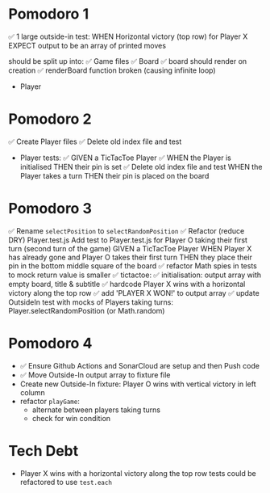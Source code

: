 # Pomodoro 1
✅ 1 large outside-in test:
  WHEN Horizontal victory (top row) for Player X
  EXPECT output to be an array of printed moves

should be split up into:
✅  Game files
✅  Board
  ✅  board should render on creation
  ✅  renderBoard function broken (causing infinite loop)
- Player

# Pomodoro 2
✅  Create Player files
✅ Delete old index file and test
- Player tests:
  ✅ GIVEN a TicTacToe Player
  ✅ WHEN the Player is initialised
      THEN their pin is set
✅ Delete old index file and test
   WHEN the Player takes a turn
      THEN their pin is placed on the board

# Pomodoro 3
✅ Rename `selectPosition` to `selectRandomPosition`
✅ Refactor (reduce DRY) Player.test.js
  Add test to Player.test.js for Player O taking their first turn
  (second turn of the game)
  GIVEN a TicTacToe Player
  WHEN Player X has already gone and Player O takes their first turn
  THEN they place their pin in the bottom middle square of the board
✅ refactor Math spies in tests to mock return value is smaller
✅ tictactoe:
  ✅ initialisation: output array with empty board, title & subtitle
  ✅ hardcode Player X wins with a horizontal victory along the top row
  ✅ add 'PLAYER X WON!' to output array
✅ update OutsideIn test with mocks of Players taking turns:
    Player.selectRandomPosition (or Math.random)

# Pomodoro 4
- ✅ Ensure Github Actions and SonarCloud are setup and then Push code
- ✅ Move Outside-In output array to fixture file
- Create new Outside-In fixture: Player O wins with vertical victory in left column
- refactor `playGame`:
  - alternate between players taking turns
  - check for win condition

# Tech Debt
- Player X wins with a horizontal victory along the top row tests could be refactored to use `test.each`
